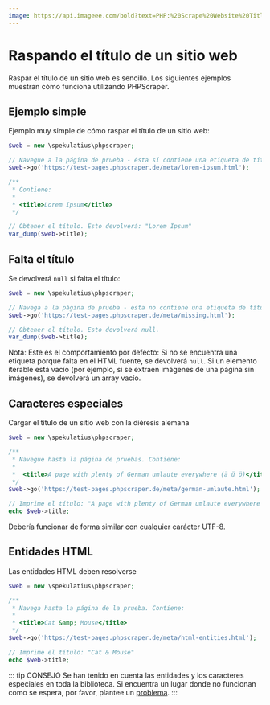 ```yaml
---
image: https://api.imageee.com/bold?text=PHP:%20Scrape%20Website%20Title&bg_image=https://images.unsplash.com/photo-1542762933-ab3502717ce7
---
```


# Raspando el título de un sitio web

Raspar el título de un sitio web es sencillo. Los siguientes ejemplos muestran cómo funciona utilizando PHPScraper.


## Ejemplo simple

Ejemplo muy simple de cómo raspar el título de un sitio web:

```PHP
$web = new \spekulatius\phpscraper;

// Navegue a la página de prueba - ésta sí contiene una etiqueta de título "Lorem Ipsum"
$web->go('https://test-pages.phpscraper.de/meta/lorem-ipsum.html');

/**
 * Contiene:
 *
 * <title>Lorem Ipsum</title>
 */

// Obtener el título. Esto devolverá: "Lorem Ipsum"
var_dump($web->title);
```


## Falta el título

Se devolverá `null` si falta el título:

```PHP
$web = new \spekulatius\phpscraper;

// Navega a la página de prueba - ésta no contiene una etiqueta de título.
$web->go('https://test-pages.phpscraper.de/meta/missing.html');

// Obtener el título. Esto devolverá null.
var_dump($web->title);
```

Nota: Este es el comportamiento por defecto: Si no se encuentra una etiqueta porque falta en el HTML fuente, se devolverá `null`. Si un elemento iterable está vacío (por ejemplo, si se extraen imágenes de una página sin imágenes), se devolverá un array vacío.


## Caracteres especiales

Cargar el título de un sitio web con la diéresis alemana

```PHP
$web = new \spekulatius\phpscraper;

/**
 * Navegue hasta la página de pruebas. Contiene:
 *
 *  <title>A page with plenty of German umlaute everywhere (ä ü ö)</title>
 */
$web->go('https://test-pages.phpscraper.de/meta/german-umlaute.html');

// Imprime el título: "A page with plenty of German umlaute everywhere (ä ü ö)"
echo $web->title;
```

Debería funcionar de forma similar con cualquier carácter UTF-8.


## Entidades HTML

Las entidades HTML deben resolverse

```PHP
$web = new \spekulatius\phpscraper;

/**
 * Navega hasta la página de la prueba. Contiene:
 *
 * <title>Cat &amp; Mouse</title>
 */
$web->go('https://test-pages.phpscraper.de/meta/html-entities.html');

// Imprime el título: "Cat & Mouse"
echo $web->title;
```

::: tip CONSEJO
Se han tenido en cuenta las entidades y los caracteres especiales en toda la biblioteca. Si encuentra un lugar donde no funcionan como se espera, por favor, plantee un [problema](https://github.com/spekulatius/PHPScraper/issues).
:::
